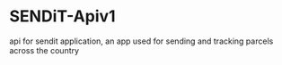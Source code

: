 # SENDiT-Apiv1
api for sendit application, an app used for sending and tracking parcels across the country
